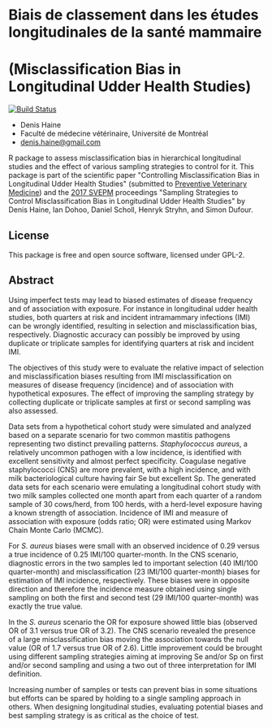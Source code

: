 # Biais de classement dans les études longitudinales de la santé mammaire
# (Misclassification Bias in Longitudinal Udder Health Studies)

[![Build Status](https://travis-ci.org/dhaine/misclass.svg?branch=master)](https://travis-ci.org/dhaine/misclass)

* Denis Haine
* Faculté de médecine vétérinaire, Université de Montréal
* <denis.haine@gmail.com>

R package to assess misclassification bias in hierarchical longitudinal studies
and the effect of various sampling strategies to control for it.
This package is part of the scientific paper "Controlling Misclassification Bias
in Longitudinal Udder Health Studies" (submitted
to
[Preventive Veterinary Medicine](https://www.journals.elsevier.com/preventive-veterinary-medicine))
and the [2017 SVEPM](http://www.svepm2017.org/) proceedings "Sampling Strategies
to Control Misclassification Bias in Longitudinal Udder Health Studies" by Denis
Haine, Ian Dohoo, Daniel Scholl, Henryk Stryhn, and Simon Dufour.

## License

This package is free and open source software, licensed under GPL-2.

## Abstract

Using imperfect tests may lead to biased estimates of disease frequency and of
association with exposure.
For instance in longitudinal udder health studies, both quarters at risk and
incident intramammary infections (IMI) can be wrongly identified, resulting in
selection and misclassification bias, respectively.
Diagnostic accuracy can possibly be improved by using duplicate or triplicate
samples for identifying quarters at risk and incident IMI.

The objectives of this study were to evaluate the relative impact of selection
and misclassification biases resulting from IMI misclassification on measures of
disease frequency (incidence) and of association with hypothetical exposures.
The effect of improving the sampling strategy by collecting duplicate or
triplicate samples at first or second sampling was also assessed.

Data sets from a hypothetical cohort study were simulated and analyzed based on
a separate scenario for two common mastitis pathogens representing two distinct
prevailing patterns.
*Staphylococcus aureus*, a relatively uncommon pathogen with a low
incidence, is identified with excellent sensitivity and almost perfect
specificity.
Coagulase  negative staphylococci (CNS) are more prevalent, with a high
incidence, and with milk bacteriological culture having fair Se but excellent
Sp.
The generated data sets for each scenario were emulating a longitudinal cohort
study with two milk samples collected one month apart from each quarter of a
random sample of 30 cows/herd, from 100 herds, with a herd-level exposure having
a known strength of association.
Incidence of IMI and measure of association with exposure (odds ratio; OR) were
estimated using Markov Chain Monte Carlo (MCMC).

For *S. aureus* biases were small with an observed incidence of 0.29
versus a true incidence of 0.25 IMI/100 quarter-month.
In the CNS scenario, diagnostic errors in the two samples led to important
selection (40 IMI/100 quarter-month) and misclassification (23 IMI/100
quarter-month) biases for estimation of IMI incidence, respectively.
These biases were in opposite direction and therefore the incidence measure
obtained using single sampling on both the first and second test (29 IMI/100
quarter-month) was exactly the true value.

In the *S. aureus* scenario the OR for exposure showed little bias
(observed OR of 3.1 versus true OR of 3.2).
The CNS scenario revealed the presence of a large misclassification bias moving
the association towards the null value (OR of 1.7 versus true OR of 2.6).
Little improvement could be brought using different sampling strategies aiming
at improving Se and/or Sp on first and/or second sampling and using a two out of
three interpretation for IMI definition.

Increasing number of samples or tests can prevent bias in some situations but
efforts can be spared by holding to a single sampling approach in others.
When designing longitudinal studies, evaluating potential biases and best sampling
strategy is as critical as the choice of test.

